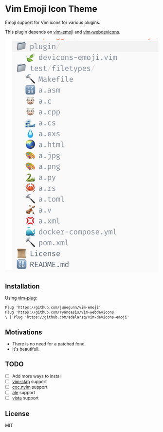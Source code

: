 # Vim Emoji Icon Theme

Emoji support for Vim icons for various plugins.

This plugin depends on [vim-emoji](https://github.com/junegunn/vim-emoji) and [vim-webdevicons](https://github.com/junegunn/vim-plug).

![nerdtree](images/nerdtree.png)

## Installation

Using [vim-plug](https://github.com/junegunn/vim-plug):

```
Plug 'https://github.com/junegunn/vim-emoji'
Plug 'https://github.com/ryanoasis/vim-webdevicons'
\ | Plug 'https://github.com/adelarsq/vim-devicons-emoji'
```

## Motivations

- There is no need for a patched fond.
- It's beautifull.

## TODO

- [ ] Add more ways to install
- [ ] [vim-clap](https://github.com/liuchengxu/vim-clap) support
- [ ] [coc.nvim](https://github.com/neoclide/coc.nvim) support
- [ ] [ale](https://github.com/dense-analysis/ale) support
- [ ] [vista](https://github.com/liuchengxu/vista.vim) support

## License

MIT

